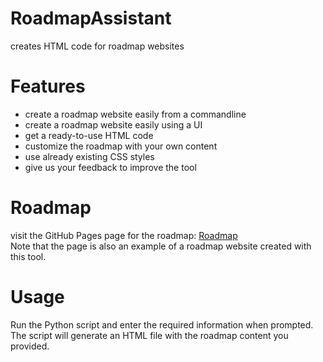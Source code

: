 # RoadmapAssistant
creates HTML code for roadmap websites<br/>

# Features
- create a roadmap website easily from a commandline<br/>
- create a roadmap website easily using a UI<br/>
- get a ready-to-use HTML code<br/>
- customize the roadmap with your own content<br/>
- use already existing CSS styles<br/>
- give us your feedback to improve the tool<br/>

# Roadmap
visit the GitHub Pages page for the roadmap: [Roadmap](https://leanderkafemann.github.io/RoadmapAssistant/)<br/>
Note that the page is also an example of a roadmap website created with this tool.<br/>

# Usage
Run the Python script and enter the required information when prompted.<br/>
The script will generate an HTML file with the roadmap content you provided.